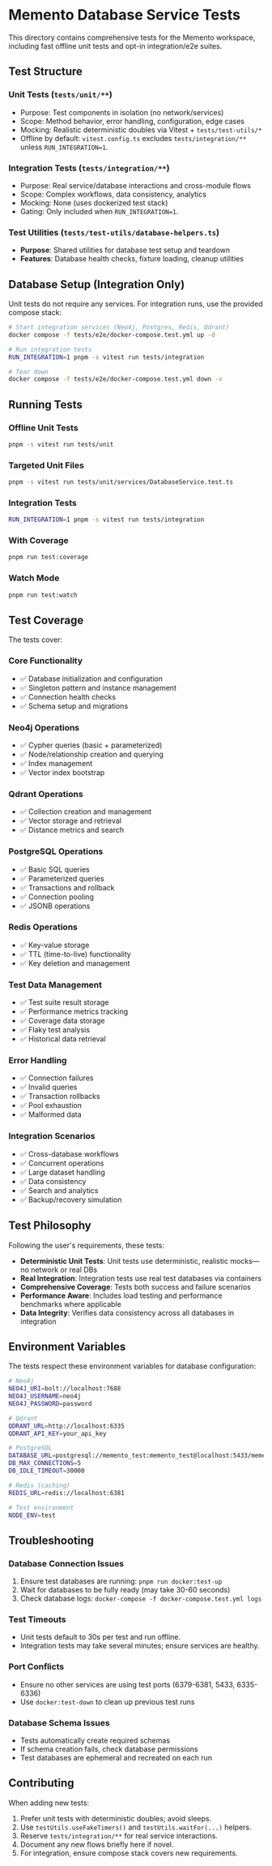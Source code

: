 # Memento Database Service Tests

This directory contains comprehensive tests for the Memento workspace, including fast offline unit tests and opt-in integration/e2e suites.

## Test Structure

### Unit Tests (`tests/unit/**`)
- Purpose: Test components in isolation (no network/services)
- Scope: Method behavior, error handling, configuration, edge cases
- Mocking: Realistic deterministic doubles via Vitest + `tests/test-utils/*`
- Offline by default: `vitest.config.ts` excludes `tests/integration/**` unless `RUN_INTEGRATION=1`.

### Integration Tests (`tests/integration/**`)
- Purpose: Real service/database interactions and cross-module flows
- Scope: Complex workflows, data consistency, analytics
- Mocking: None (uses dockerized test stack)
- Gating: Only included when `RUN_INTEGRATION=1`.

### Test Utilities (`tests/test-utils/database-helpers.ts`)
- **Purpose**: Shared utilities for database test setup and teardown
- **Features**: Database health checks, fixture loading, cleanup utilities

## Database Setup (Integration Only)

Unit tests do not require any services. For integration runs, use the provided compose stack:

```bash
# Start integration services (Neo4j, Postgres, Redis, Qdrant)
docker compose -f tests/e2e/docker-compose.test.yml up -d

# Run integration tests
RUN_INTEGRATION=1 pnpm -s vitest run tests/integration

# Tear down
docker compose -f tests/e2e/docker-compose.test.yml down -v
```

## Running Tests

### Offline Unit Tests
```bash
pnpm -s vitest run tests/unit
```

### Targeted Unit Files
```bash
pnpm -s vitest run tests/unit/services/DatabaseService.test.ts
```

### Integration Tests
```bash
RUN_INTEGRATION=1 pnpm -s vitest run tests/integration
```

### With Coverage
```bash
pnpm run test:coverage
```

### Watch Mode
```bash
pnpm run test:watch
```

## Test Coverage

The tests cover:

### Core Functionality
- ✅ Database initialization and configuration
- ✅ Singleton pattern and instance management
- ✅ Connection health checks
- ✅ Schema setup and migrations

### Neo4j Operations
- ✅ Cypher queries (basic + parameterized)
- ✅ Node/relationship creation and querying
- ✅ Index management
- ✅ Vector index bootstrap

### Qdrant Operations
- ✅ Collection creation and management
- ✅ Vector storage and retrieval
- ✅ Distance metrics and search

### PostgreSQL Operations
- ✅ Basic SQL queries
- ✅ Parameterized queries
- ✅ Transactions and rollback
- ✅ Connection pooling
- ✅ JSONB operations

### Redis Operations
- ✅ Key-value storage
- ✅ TTL (time-to-live) functionality
- ✅ Key deletion and management

### Test Data Management
- ✅ Test suite result storage
- ✅ Performance metrics tracking
- ✅ Coverage data storage
- ✅ Flaky test analysis
- ✅ Historical data retrieval

### Error Handling
- ✅ Connection failures
- ✅ Invalid queries
- ✅ Transaction rollbacks
- ✅ Pool exhaustion
- ✅ Malformed data

### Integration Scenarios
- ✅ Cross-database workflows
- ✅ Concurrent operations
- ✅ Large dataset handling
- ✅ Data consistency
- ✅ Search and analytics
- ✅ Backup/recovery simulation

## Test Philosophy

Following the user's requirements, these tests:
- **Deterministic Unit Tests**: Unit tests use deterministic, realistic mocks—no network or real DBs
- **Real Integration**: Integration tests use real test databases via containers
- **Comprehensive Coverage**: Tests both success and failure scenarios
- **Performance Aware**: Includes load testing and performance benchmarks where applicable
- **Data Integrity**: Verifies data consistency across all databases in integration

## Environment Variables

The tests respect these environment variables for database configuration:

```bash
# Neo4j
NEO4J_URI=bolt://localhost:7688
NEO4J_USERNAME=neo4j
NEO4J_PASSWORD=password

# Qdrant
QDRANT_URL=http://localhost:6335
QDRANT_API_KEY=your_api_key

# PostgreSQL
DATABASE_URL=postgresql://memento_test:memento_test@localhost:5433/memento_test
DB_MAX_CONNECTIONS=5
DB_IDLE_TIMEOUT=30000

# Redis (caching)
REDIS_URL=redis://localhost:6381

# Test environment
NODE_ENV=test
```

## Troubleshooting

### Database Connection Issues
1. Ensure test databases are running: `pnpm run docker:test-up`
2. Wait for databases to be fully ready (may take 30-60 seconds)
3. Check database logs: `docker-compose -f docker-compose.test.yml logs`

### Test Timeouts
- Unit tests default to 30s per test and run offline.
- Integration tests may take several minutes; ensure services are healthy.

### Port Conflicts
- Ensure no other services are using test ports (6379-6381, 5433, 6335-6336)
- Use `docker:test-down` to clean up previous test runs

### Database Schema Issues
- Tests automatically create required schemas
- If schema creation fails, check database permissions
- Test databases are ephemeral and recreated on each run

## Contributing

When adding new tests:
1. Prefer unit tests with deterministic doubles; avoid sleeps.
2. Use `testUtils.useFakeTimers()` and `testUtils.waitFor(...)` helpers.
3. Reserve `tests/integration/**` for real service interactions.
4. Document any new flows briefly here if novel.
5. For integration, ensure compose stack covers new requirements.
